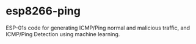 # esp8266-ping
ESP-01s code for generating ICMP/Ping normal and malicious traffic, and ICMP/Ping Detection using machine learning.
